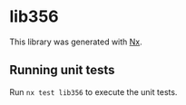 # lib356

This library was generated with [Nx](https://nx.dev).

## Running unit tests

Run `nx test lib356` to execute the unit tests.

